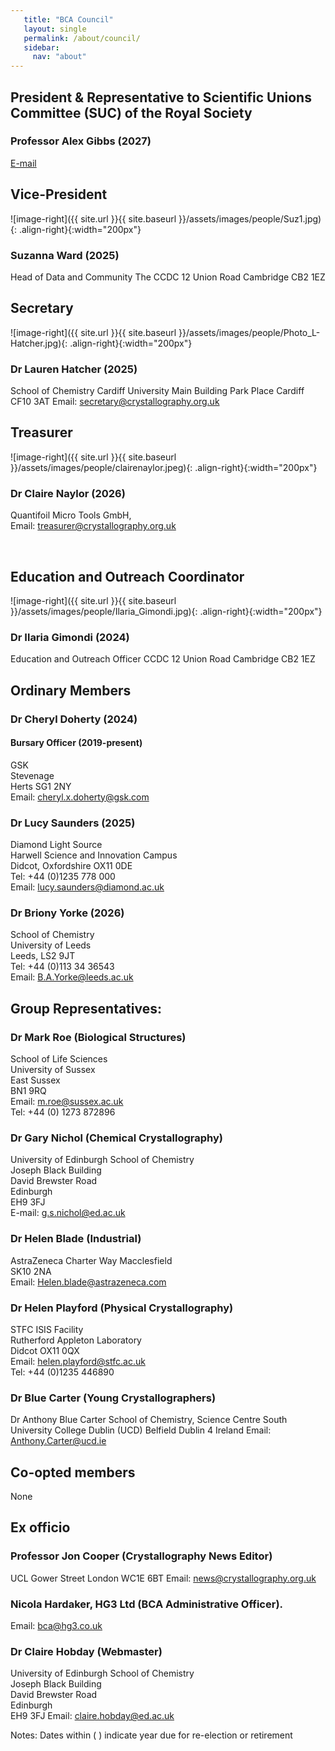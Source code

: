 ```yaml
---
   title: "BCA Council"
   layout: single
   permalink: /about/council/
   sidebar:
     nav: "about"
---
```


## President & Representative to Scientific Unions Committee (SUC) of the Royal Society
### Professor Alex Gibbs (2027)  
[E-mail](mailto:president@crystallography.org.uk)
 
## Vice-President
![image-right]({{ site.url }}{{ site.baseurl }}/assets/images/people/Suz1.jpg){: .align-right}{:width="200px"}
### Suzanna Ward (2025)  
Head of Data and Community 
The CCDC
12 Union Road
Cambridge CB2 1EZ

## Secretary
![image-right]({{ site.url }}{{ site.baseurl }}/assets/images/people/Photo_L-Hatcher.jpg){: .align-right}{:width="200px"}
### Dr Lauren Hatcher (2025)  
School of Chemistry
Cardiff University Main Building
Park Place
Cardiff CF10 3AT
Email: secretary@crystallography.org.uk 

## Treasurer
![image-right]({{ site.url }}{{ site.baseurl }}/assets/images/people/clairenaylor.jpeg){: .align-right}{:width="200px"}
### Dr Claire Naylor (2026)
Quantifoil Micro Tools GmbH,  
Email: treasurer@crystallography.org.uk


<br>


## Education and Outreach Coordinator
![image-right]({{ site.url }}{{ site.baseurl }}/assets/images/people/Ilaria_Gimondi.jpg){: .align-right}{:width="200px"}
### Dr Ilaria Gimondi (2024)  
Education and Outreach Officer
CCDC
12 Union Road
Cambridge CB2 1EZ

## Ordinary Members

### Dr Cheryl Doherty (2024) 
#### Bursary Officer (2019-present)
GSK  
Stevenage  
Herts SG1 2NY  
Email: cheryl.x.doherty@gsk.com

### Dr Lucy Saunders (2025)
Diamond Light Source  
Harwell Science and Innovation Campus  
Didcot, Oxfordshire OX11 0DE  
Tel: +44 (0)1235 778 000  
Email: lucy.saunders@diamond.ac.uk
 
### Dr Briony Yorke (2026)
School of Chemistry  
University of Leeds  
Leeds, LS2 9JT  
Tel: +44 (0)113 34 36543  
Email: B.A.Yorke@leeds.ac.uk  
 
## Group Representatives:
### Dr Mark Roe (Biological Structures)
School of Life Sciences  
University of Sussex  
East Sussex  
BN1 9RQ  
Email: m.roe@sussex.ac.uk    
Tel: +44 (0) 1273 872896

 
### Dr Gary Nichol (Chemical Crystallography)
University of Edinburgh School of Chemistry  
Joseph Black Building  
David Brewster Road  
Edinburgh  
EH9 3FJ  
E-mail: g.s.nichol@ed.ac.uk

 
### Dr Helen Blade (Industrial)
AstraZeneca 
Charter Way 
Macclesfield  
SK10 2NA  
Email: Helen.blade@astrazeneca.com

 
### Dr Helen Playford (Physical Crystallography)
STFC ISIS Facility  
Rutherford Appleton Laboratory  
Didcot OX11 0QX  
Email: helen.playford@stfc.ac.uk  
Tel: +44 (0)1235 446890
 
### Dr Blue Carter (Young Crystallographers)
Dr Anthony Blue Carter
School of Chemistry, Science Centre South
University College Dublin (UCD)
Belfield
Dublin 4
Ireland
Email: Anthony.Carter@ucd.ie
 

## Co-opted members

None


 
## Ex officio
### Professor Jon Cooper (Crystallography News Editor)
UCL 
Gower Street 
London 
WC1E 6BT
Email: news@crystallography.org.uk

### Nicola Hardaker, HG3 Ltd (BCA Administrative Officer).
Email: bca@hg3.co.uk

### Dr Claire Hobday (Webmaster)
University of Edinburgh School of Chemistry  
Joseph Black Building  
David Brewster Road  
Edinburgh  
EH9 3FJ 
Email: claire.hobday@ed.ac.uk



Notes: Dates within ( ) indicate year due for re-election or retirement

